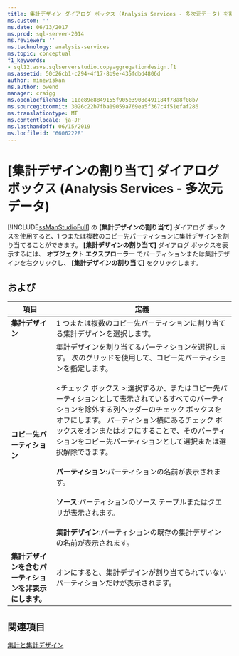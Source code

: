 ```yaml
---
title: 集計デザイン ダイアログ ボックス (Analysis Services - 多次元データ) を割り当てる |Microsoft Docs
ms.custom: ''
ms.date: 06/13/2017
ms.prod: sql-server-2014
ms.reviewer: ''
ms.technology: analysis-services
ms.topic: conceptual
f1_keywords:
- sql12.asvs.sqlserverstudio.copyaggregationdesign.f1
ms.assetid: 50c26cb1-c294-4f17-8b9e-435fdbd4806d
author: minewiskan
ms.author: owend
manager: craigg
ms.openlocfilehash: 11ee89e8849155f905e3908e491184f78a8f08b7
ms.sourcegitcommit: 3026c22b7fba19059a769ea5f367c4f51efaf286
ms.translationtype: MT
ms.contentlocale: ja-JP
ms.lasthandoff: 06/15/2019
ms.locfileid: "66062228"
---
```

# <a name="assign-aggregation-design-dialog-box-analysis-services---multidimensional-data"></a>[集計デザインの割り当て] ダイアログ ボックス (Analysis Services - 多次元データ)
  [!INCLUDE[ssManStudioFull](../includes/ssmanstudiofull-md.md)] の **[集計デザインの割り当て]** ダイアログ ボックスを使用すると、1 つまたは複数のコピー先パーティションに集計デザインを割り当てることができます。 **[集計デザインの割り当て]** ダイアログ ボックスを表示するには、 **オブジェクト エクスプローラー** でパーティションまたは集計デザインを右クリックし、 **[集計デザインの割り当て]** をクリックします。  
  
## <a name="options"></a>および  
  
|項目|定義|  
|----------|----------------|  
|**集計デザイン**|1 つまたは複数のコピー先パーティションに割り当てる集計デザインを選択します。|  
|**コピー先パーティション**|集計デザインを割り当てるパーティションを選択します。 次のグリッドを使用して、コピー先パーティションを指定します。<br /><br /> \<チェック ボックス >:選択するか、またはコピー先パーティションとして表示されているすべてのパーティションを除外する列ヘッダーのチェック ボックスをオフにします。 パーティション横にあるチェック ボックスをオンまたはオフにすることで、そのパーティションをコピー先パーティションとして選択または選択解除できます。<br /><br /> **パーティション**:パーティションの名前が表示されます。<br /><br /> **ソース**:パーティションのソース テーブルまたはクエリが表示されます。<br /><br /> **集計デザイン**:パーティションの既存の集計デザインの名前が表示されます。|  
|**集計デザインを含むパーティションを非表示にします。**|オンにすると、集計デザインが割り当てられていないパーティションだけが表示されます。|  
  
## <a name="see-also"></a>関連項目  
 [集計と集計デザイン](multidimensional-models-olap-logical-cube-objects/aggregations-and-aggregation-designs.md)  
  
  
